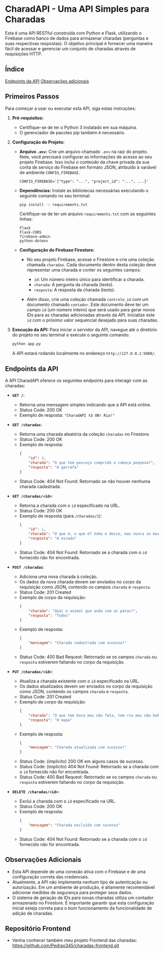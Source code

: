 # CharadAPI - Uma API Simples para Charadas

Esta é uma API RESTful construída com Python e Flask, utilizando o Firebase como banco de dados para armazenar charadas (perguntas e suas respectivas respostas). O objetivo principal é fornecer uma maneira fácil de acessar e gerenciar um conjunto de charadas através de requisições HTTP.

## Índice
[Endpoints da API](#endpoints-da-api)
[Observações adicionais](#observacoes-adicionais)
[](#)

## Primeiros Passos

Para começar a usar ou executar esta API, siga estas instruções:

1.  **Pré-requisitos:**
    * Certifique-se de ter o Python 3 instalado em sua máquina.
    * O gerenciador de pacotes pip também é necessário.

2.  **Configuração do Projeto:**
    * **Arquivo `.env`:** Crie um arquivo chamado `.env` na raiz do projeto. Nele, você precisará configurar as informações de acesso ao seu projeto Firebase. Isso inclui o conteúdo da chave privada da sua conta de serviço do Firebase em formato JSON, atribuído à variável de ambiente `CONFIG_FIREBASE`.

        ```dotenv
        CONFIG_FIREBASE='{"type": "...", "project_id": "...", ...}'
        ```

    * **Dependências:** Instale as bibliotecas necessárias executando o seguinte comando no seu terminal:

        ```bash
        pip install -r requirements.txt
        ```

        Certifique-se de ter um arquivo `requirements.txt` com as seguintes linhas:

        ```
        Flask
        Flask-CORS
        firebase-admin
        python-dotenv
        ```

    * **Configuração do Firebase Firestore:**
        * No seu projeto Firebase, acesse o Firestore e crie uma coleção chamada `charadas`. Cada documento dentro desta coleção deve representar uma charada e conter os seguintes campos:
            * `id`: Um número inteiro único para identificar a charada.
            * `charada`: A pergunta da charada (texto).
            * `resposta`: A resposta da charada (texto).

        * Além disso, crie uma coleção chamada `controle_id` com um documento chamado `contador`. Este documento deve ter um campo `id` (um número inteiro) que será usado para gerar novos IDs para as charadas adicionadas através da API. Inicialize este `id` com o próximo valor sequencial desejado para suas charadas.

3.  **Execução da API:**
    Para iniciar o servidor da API, navegue até o diretório do projeto no seu terminal e execute o seguinte comando:

    ```bash
    python app.py
    ```

    A API estará rodando localmente no endereço `http://127.0.0.1:5000/`.

## Endpoints da API

A API CharadAPI oferece os seguintes endpoints para interagir com as charadas:

* **`GET /`**:
    * Retorna uma mensagem simples indicando que a API está online.
    * Status Code: 200 OK
    * Exemplo de resposta: `"CharadAPI tá ON! Ria!"`

* **`GET /charadas`**:
    * Retorna uma charada aleatória da coleção `charadas` no Firestore.
    * Status Code: 200 OK
    * Exemplo de resposta:
        ```json
        {
            "id": 3,
            "charada": "O que tem pescoço comprido e cabeça pequena?",
            "resposta": "A garrafa"
        }
        ```
    * Status Code: 404 Not Found: Retornado se não houver nenhuma charada cadastrada.

* **`GET /charadas/<id>`**:
    * Retorna a charada com o `id` especificado na URL.
    * Status Code: 200 OK
    * Exemplo de resposta (para `/charadas/1`):
        ```json
        {
            "id": 1,
            "charada": "O que é, o que é? Sobe e desce, mas nunca se move.",
            "resposta": "A escada"
        }
        ```
    * Status Code: 404 Not Found: Retornado se a charada com o `id` fornecido não for encontrada.

* **`POST /charadas`**:
    * Adiciona uma nova charada à coleção.
    * Os dados da nova charada devem ser enviados no corpo da requisição como JSON, contendo os campos `charada` e `resposta`.
    * Status Code: 201 Created
    * Exemplo de corpo da requisição:
        ```json
        {
            "charada": "Qual o animal que anda com as patas?",
            "resposta": "Todos"
        }
        ```
    * Exemplo de resposta:
        ```json
        {
            "mensagem": "Charada cadastrada com sucesso!"
        }
        ```
    * Status Code: 400 Bad Request: Retornado se os campos `charada` ou `resposta` estiverem faltando no corpo da requisição.

* **`PUT /charadas/<id>`**:
    * Atualiza a charada existente com o `id` especificado na URL.
    * Os dados atualizados devem ser enviados no corpo da requisição como JSON, contendo os campos `charada` e `resposta`.
    * Status Code: 201 Created
    * Exemplo de corpo da requisição:
        ```json
        {
            "charada": "O que tem boca mas não fala, tem rio mas não bebe?",
            "resposta": "O mapa"
        }
        ```
    * Exemplo de resposta:
        ```json
        {
            "mensagem": "Charada atualizada com sucesso!"
        }
        ```
    * Status Code: (implícito) 200 OK em alguns casos de sucesso.
    * Status Code: (implícito) 404 Not Found: Retornado se a charada com o `id` fornecido não for encontrada.
    * Status Code: 400 Bad Request: Retornado se os campos `charada` ou `resposta` estiverem faltando no corpo da requisição.

* **`DELETE /charadas/<id>`**:
    * Exclui a charada com o `id` especificado na URL.
    * Status Code: 200 OK
    * Exemplo de resposta:
        ```json
        {
            "mensagem": "Charada excluída com sucesso"
        }
        ```
    * Status Code: 404 Not Found: Retornado se a charada com o `id` fornecido não for encontrada.

## Observações Adicionais

* Esta API depende de uma conexão ativa com o Firebase e de uma configuração correta das credenciais.
* Atualmente, a API não implementa nenhum tipo de autenticação ou autorização. Em um ambiente de produção, é altamente recomendável adicionar medidas de segurança para proteger seus dados.
* O sistema de geração de IDs para novas charadas utiliza um contador armazenado no Firestore. É importante garantir que esta configuração inicial esteja correta para o bom funcionamento da funcionalidade de adição de charadas.

## Repositório Frontend

- Venha conhecer também meu projeto Frontend das charadas: https://github.com/Pedrao345/charadas-frontend.git